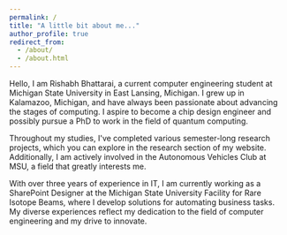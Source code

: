 ```yaml
---
permalink: /
title: "A little bit about me..."
author_profile: true
redirect_from: 
  - /about/
  - /about.html
---
```


Hello, I am Rishabh Bhattarai, a current computer engineering student at Michigan State University in East Lansing, Michigan. I grew up in Kalamazoo, Michigan, and have always been passionate about advancing the stages of computing. I aspire to become a chip design engineer and possibly pursue a PhD to work in the field of quantum computing.

Throughout my studies, I've completed various semester-long research projects, which you can explore in the research section of my website. Additionally, I am actively involved in the Autonomous Vehicles Club at MSU, a field that greatly interests me.

With over three years of experience in IT, I am currently working as a SharePoint Designer at the Michigan State University Facility for Rare Isotope Beams, where I develop solutions for automating business tasks. My diverse experiences reflect my dedication to the field of computer engineering and my drive to innovate.


